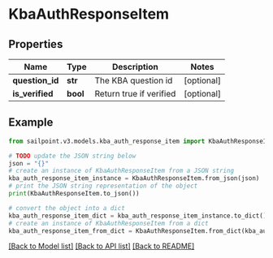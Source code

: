 # KbaAuthResponseItem


## Properties

Name | Type | Description | Notes
------------ | ------------- | ------------- | -------------
**question_id** | **str** | The KBA question id | [optional] 
**is_verified** | **bool** | Return true if verified | [optional] 

## Example

```python
from sailpoint.v3.models.kba_auth_response_item import KbaAuthResponseItem

# TODO update the JSON string below
json = "{}"
# create an instance of KbaAuthResponseItem from a JSON string
kba_auth_response_item_instance = KbaAuthResponseItem.from_json(json)
# print the JSON string representation of the object
print(KbaAuthResponseItem.to_json())

# convert the object into a dict
kba_auth_response_item_dict = kba_auth_response_item_instance.to_dict()
# create an instance of KbaAuthResponseItem from a dict
kba_auth_response_item_from_dict = KbaAuthResponseItem.from_dict(kba_auth_response_item_dict)
```
[[Back to Model list]](../README.md#documentation-for-models) [[Back to API list]](../README.md#documentation-for-api-endpoints) [[Back to README]](../README.md)


